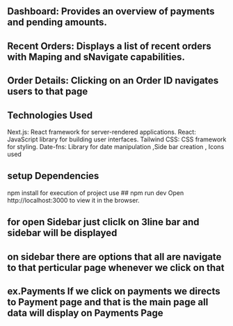 ## Dashboard: Provides an overview of payments and pending amounts.
## Recent Orders: Displays a  list of recent orders with Maping and sNavigate capabilities.
## Order Details: Clicking on an Order ID navigates users to that page
## Technologies Used
Next.js: React framework for server-rendered applications.
React: JavaScript library for building user interfaces.
Tailwind CSS: CSS framework for styling.
Date-fns: Library for date manipulation ,Side bar creation , Icons used 


## setup Dependencies 
npm install 
for execution of project  use ## npm run dev
Open http://localhost:3000 to view it in the browser.
## for open Sidebar just cliclk on 3line bar and sidebar will be displayed
## on sidebar there are options that all are navigate to that perticular page whenever we click on that 
## ex.Payments  If we click on payments we directs to Payment page and that is the main page  all data will display on Payments Page

